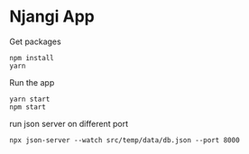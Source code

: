 # Njangi App

Get packages

    npm install
    yarn

Run the app

    yarn start
    npm start

run json server on different port

    npx json-server --watch src/temp/data/db.json --port 8000